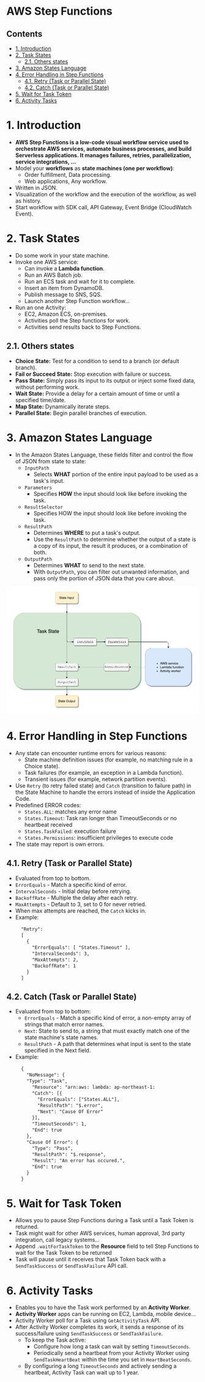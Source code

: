 # AWS Step Functions <!-- omit in toc -->

## Contents <!-- omit in toc -->

- [1. Introduction](#1-introduction)
- [2. Task States](#2-task-states)
  - [2.1. Others states](#21-others-states)
- [3. Amazon States Language](#3-amazon-states-language)
- [4. Error Handling in Step Functions](#4-error-handling-in-step-functions)
  - [4.1. Retry (Task or Parallel State)](#41-retry-task-or-parallel-state)
  - [4.2. Catch (Task or Parallel State)](#42-catch-task-or-parallel-state)
- [5. Wait for Task Token](#5-wait-for-task-token)
- [6. Activity Tasks](#6-activity-tasks)

# 1. Introduction

- **AWS Step Functions is a low-code visual workflow service used to orchestrate AWS services, automate business processes, and build Serverless applications. It manages failures, retries, parallelization, service integrations, ...**
- Model your **workflows** as **state machines (one per workflow)**:
  - Order fulfillment, Data processing.
  - Web applications, Any workflow.
- Written in JSON.
- Visualization of the workflow and the execution of the workflow, as well as history.
- Start workflow with SDK call, API Gateway, Event Bridge (CloudWatch Event).

# 2. Task States

- Do some work in your state machine.
- Invoke one AWS service:
  - Can invoke a **Lambda function**.
  - Run an AWS Batch job.
  - Run an ECS task and wait for it to complete.
  - Insert an item from DynamoDB.
  - Publish message to SNS, SQS.
  - Launch another Step Function workflow...
- Run an one Activity:
  - EC2, Amazon ECS, on-premises.
  - Activities poll the Step functions for work.
  - Activities send results back to Step Functions.

## 2.1. Others states

- **Choice State:** Test for a condition to send to a branch (or default branch).
- **Fail or Succeed State:** Stop execution with failure or success.
- **Pass State:** Simply pass its input to its output or inject some fixed data, without performing work.
- **Wait State:** Provide a delay for a certain amount of time or until a specified time/date.
- **Map State:** Dynamically iterate steps.
- **Parallel State:** Begin parallel branches of execution.

# 3. Amazon States Language

- In the Amazon States Language, these fields filter and control the flow of JSON from state to state:
  - `InputPath`
    - Selects **WHAT** portion of the entire input payload to be used as a task's input.
  - `Parameters`
    - Specifies **HOW** the input should look like before invoking the task.
  - `ResultSelector`
    - Specifies HOW the input should look like before invoking the task.
  - `ResultPath`
    - Determines **WHERE** to put a task's output.
    - Use the `ResultPath` to determine whether the output of a state is a copy of its input, the result it produces, or a combination of both.
  - `OutputPath`
    - Determines **WHAT** to send to the next state.
    - With `OutputPath`, you can filter out unwanted information, and pass only the portion of JSON data that you care about.

![Task states](Images/AWSStepFunctionsTaskStates.png)

# 4. Error Handling in Step Functions

- Any state can encounter runtime errors for various reasons:
  - State machine definition issues (for example, no matching rule in a Choice state).
  - Task failures (for example, an exception in a Lambda function).
  - Transient issues (for example, network partition events).
- Use `Retry` (to retry failed state) and `Catch` (transition to failure path) in the State Machine to handle the errors instead of inside the Application Code.
- Predefined ERROR codes:
  - `States.ALL`: matches any error name
  - `States.Timeout`: Task ran longer than TimeoutSeconds or no heartbeat received
  - `States.TaskFailed`: execution failure
  - `States.Permissions`: insufficient privileges to execute code
- The state may report is own errors.

## 4.1. Retry (Task or Parallel State)

- Evaluated from top to bottom.
- `ErrorEquals` - Match a specific kind of error.
- `IntervalSeconds` - Initial delay before retrying.
- `BackoffRate` - Multiple the delay after each retry.
- `MaxAttempts` - Default to 3, set to 0 for never retried.
- When max attempts are reached, the `Catch` kicks in.
- Example:
  ```
    "Retry":
    [
      {
        "ErrorEquals": [ "States.Timeout" ],
        "IntervalSeconds": 3,
        "MaxAttempts": 2,
        "BackoffRate": 1
      }
    ]
  ```

## 4.2. Catch (Task or Parallel State)

- Evaluated from top to bottom:
  - `ErrorEquals` - Match a specific kind of error, a non-empty array of strings that match error names.
  - `Next`: State to send to, a string that must exactly match one of the state machine's state names.
  - `ResultPath` - A path that determines what input is sent to the state specified in the Next field.
- Example:
  ```
    {
      "NoMessage": {
      "Type": "Task",
        "Resource": "arn:aws: lambda: ap-northeast-1:
        "Catch": [{
          "ErrorEquals": ["States.ALL"],
          "ResultPath": "$.error",
          "Next": "Cause Of Error"
        }],
        "TimeoutSeconds": 1,
        "End": true
      },
      "Cause Of Error": {
        "Type": "Pass",
        "ResultPath": "$.response",
        "Result": "An error has occured.",
        "End": true
      }
    }
  ```

# 5. Wait for Task Token

- Allows you to pause Step Functions during a Task until a Task Token is returned.
- Task might wait for other AWS services, human approval, 3rd party integration, call legacy systems...
- Append `.waitForTaskToken` to the **Resource** field to tell Step Functions to wait for the Task Token to be returned
- Task will pause until it receives that Task Token back with a `SendTaskSuccess` or `SendTaskFailure` API call.

# 6. Activity Tasks

- Enables you to have the Task work performed by an **Activity Worker**.
- **Activity Worker** apps can be running on EC2, Lambda, mobile device...
- Activity Worker poll for a Task using `GetActivityTask` API.
- After Activity Worker completes its work, it sends a response of its success/failure using `SendTaskSuccess` or `SendTaskFailure`.
  - To keep the Task active:
    - Configure how long a task can wait by setting `TimeoutSeconds`.
    - Periodically send a heartbeat from your Activity Worker using `SendTaskHeartBeat` within the time you set in `HeartBeatSeconds`.
  - By configuring a long `TimeoutSeconds` and actively sending a heartbeat, Activity Task can wait up to 1 year.

